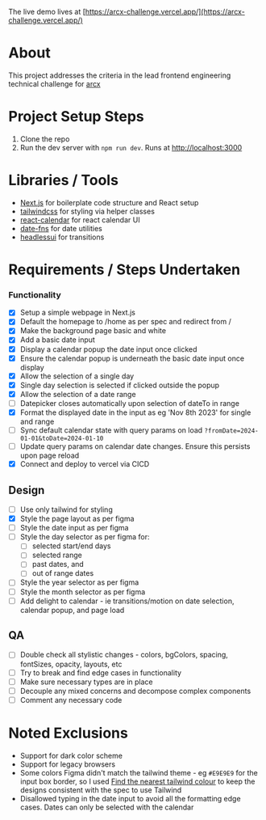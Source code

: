 The live demo lives at [https://arcx-challenge.vercel.app/](https://arcx-challenge.vercel.app/)

# About

This project addresses the criteria in the lead frontend engineering technical challenge for [arcx](https://www.arcxanalytics.com/)

# Project Setup Steps
1. Clone the repo
2. Run the dev server with `npm run dev`. Runs at [http://localhost:3000](http://localhost:3000)

# Libraries / Tools
- [Next.js](https://nextjs.org/) for boilerplate code structure and React setup
- [tailwindcss](https://tailwindcss.com/) for styling via helper classes
- [react-calendar](https://www.npmjs.com/package/react-calendar) for react calendar UI
- [date-fns](https://date-fns.org/) for date utilities
- [headlessui](https://headlessui.com/) for transitions

# Requirements / Steps Undertaken

### Functionality
- [x] Setup a simple webpage in Next.js
- [x] Default the homepage to /home as per spec and redirect from /
- [x] Make the background page basic and white
- [x] Add a basic date input
- [x] Display a calendar popup the date input once clicked
- [x] Ensure the calendar popup is underneath the basic date input once display
- [x] Allow the selection of a single day
- [x] Single day selection is selected if clicked outside the popup
- [x] Allow the selection of a date range
- [ ] Datepicker closes automatically upon selection of dateTo in range
- [x] Format the displayed date in the input as eg 'Nov 8th 2023' for single and range
- [ ] Sync default calendar state with query params on load `?fromDate=2024-01-01&toDate=2024-01-10`
- [ ] Update query params on calendar date changes. Ensure this persists upon page reload
- [x] Connect and deploy to vercel via CICD

## Design
- [ ] Use only tailwind for styling
- [x] Style the page layout as per figma
- [ ] Style the date input as per figma
- [ ] Style the day selector as per figma for:
  - [ ] selected start/end days
  - [ ] selected range
  - [ ] past dates, and
  - [ ] out of range dates
- [ ] Style the year selector as per figma
- [ ] Style the month selector as per figma
- [ ] Add delight to calendar - ie transitions/motion on date selection, calendar popup, and page load

## QA
- [ ] Double check all stylistic changes - colors, bgColors, spacing, fontSizes, opacity, layouts, etc
- [ ] Try to break and find edge cases in functionality
- [ ] Make sure necessary types are in place
- [ ] Decouple any mixed concerns and decompose complex components
- [ ] Comment any necessary code

# Noted Exclusions
- Support for dark color scheme
- Support for legacy browsers
- Some colors Figma didn't match the tailwind theme - eg `#E9E9E9` for the input box border, so I used [Find the nearest tailwind colour](https://find-nearest-tailwind-colour.netlify.app/) to keep the designs consistent with the spec to use Tailwind
- Disallowed typing in the date input to avoid all the formatting edge cases. Dates can only be selected with the calendar
